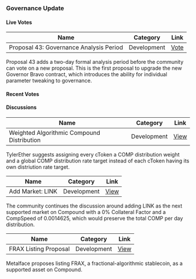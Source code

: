 ### Governance Update

#### Live Votes

| Name          | Category      | Link   |
| ------------- |:-------------:| :-----:|
| Proposal 43: Governance Analysis Period | Development | [Vote](https://compound.finance/governance/proposals/43) |

Proposal 43 adds a two-day formal analysis period before the community can vote on a new proposal. This is the first proposal to upgrade the new Governor Bravo contract, which introduces the ability for individual parameter tweaking to governance. 

#### Recent Votes

#### Discussions

| Name          | Category      | Link   |
| ------------- |:-------------:| :-----:|
| Weighted Algorithmic Compound Distribution | Development | [View](https://www.comp.xyz/t/weighted-algorithmic-compound-distribution/1528) |

TylerEther suggests assigning every cToken a COMP distribution weight and a global COMP distribution rate target instead of each cToken having its own distriution rate target.

| Name          | Category      | Link   |
| ------------- |:-------------:| :-----:|
| Add Market: LINK | Development | [View](https://www.comp.xyz/t/add-market-link/1516/26) |

The community continues the discussion around adding LINK as the next supported market on Compound with a 0% Collateral Factor and a CompSpeed of 0.0014625, which would preserve the total COMP per day distribution.

| Name          | Category      | Link   |
| ------------- |:-------------:| :-----:|
| FRAX Listing Proposal | Development | [View](https://www.comp.xyz/t/frax-listing-proposal/1540) |

Metalface proposes listing FRAX, a fractional-algorithmic stablecoin, as a supported asset on Compound. 
